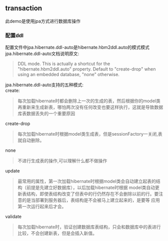 ## transaction
此demo是使用jpa方式进行数据库操作

### 配置ddl
配置文件中jpa.hibernate.ddl-auto是hibernate.hbm2ddl.auto的模式模式
jpa.hibernate.ddl-auto文档说明原文:
>DDL mode. This is actually a shortcut for the "hibernate.hbm2ddl.auto" property. Default to "create-drop" when using an embedded database, "none" otherwise.


jpa.hibernate.ddl-auto支持的五种模式:<br>
create:
>每次加载hibernate时都会删除上一次的生成的表，然后根据你的model类再重新来生成新表，哪怕两次没有任何改变也要这样执行，这就是导致数据库表数据丢失的一个重要原因

create-drop
>每次加载hibernate时根据model类生成表，但是sessionFactory一关闭,表就自动删除。

none
>不进行生成表的操作,可以理解什么都不做操作

update
>最常用的属性，第一次加载hibernate时根据model类会自动建立起表的结构（前提是先建立好数据库），以后加载hibernate时根据 model类自动更新表结构，即使表结构改变了但表中的行仍然存在不会删除以前的行。要注意的是当部署到服务器后，表结构是不会被马上建立起来的，是要等 应用第一次运行起来后才会。

validate
>每次加载hibernate时，验证创建数据库表结构，只会和数据库中的表进行比较，不会创建新表，但是会插入新值。

